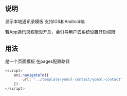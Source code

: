 ## 说明

显示本地通讯录模板 支持IOS和Android端

若App通讯录权限没开启，会引导用户去系统设置开启权限

## 用法

是一个页面模板 在pages配置路径

```js
<script>
	uni.navigateTo({
		url: '../template/yomol-contact/yomol-contact'
	})
</script>
```